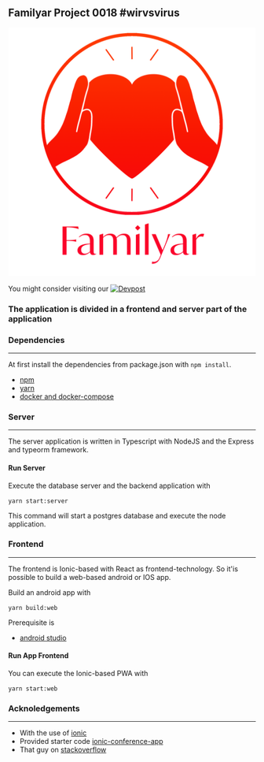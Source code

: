 ## Familyar Project 0018 \#wirvsvirus

<div align="center">
  <img src="https://github.com/jul095/familyar-0018-hackathon/blob/master/frontend/public/assets/img/Familyar_Logo.png">
</div>

You might consider visiting our [![Devpost](https://img.shields.io/badge/info-Devpost-blue)](https://devpost.com/software/familyar)

### The application is divided in a frontend and server part of the application


### Dependencies
----
At first install the dependencies from package.json with `npm install`.

- [npm](https://www.npmjs.com)
- [yarn](https://yarnpkg.com/)
- [docker and docker-compose](https://docs.docker.com/compose/install)

### Server
----
The server application is written in Typescript with NodeJS and the Express and typeorm framework.



#### Run Server
Execute the database server and the backend application with
```
yarn start:server
```
This command will start a postgres database and execute the node application.

### Frontend
----
The frontend is Ionic-based with React as frontend-technology. So it'is possible to build a web-based android or IOS app.

Build an android app with
```
yarn build:web
```
Prerequisite is
- [android studio](https://developer.android.com/studio/)

#### Run App Frontend
You can execute the Ionic-based PWA with
```
yarn start:web
```

### Acknoledgements
----
- With the use of [ionic](https://ionicframework.com/)
- Provided starter code [ionic-conference-app](https://github.com/ionic-team/ionic-conference-app)
- That guy on [stackoverflow](https://stackoverflow.com/questions/46888298/activity-class-does-not-exist-error-type-3)
